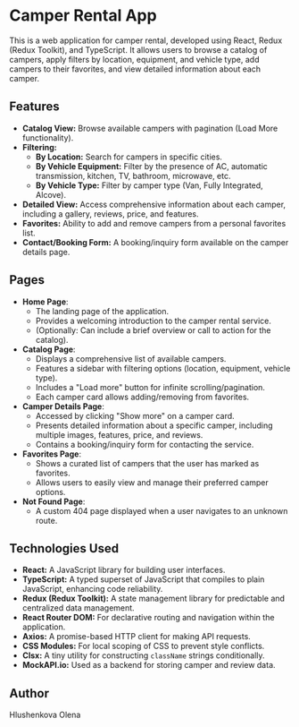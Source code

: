 #  Camper Rental App
This is a web application for camper rental, developed using React, Redux (Redux Toolkit), and TypeScript. It allows users to browse a catalog of campers, apply filters by location, equipment, and vehicle type, add campers to their favorites, and view detailed information about each camper.


## Features
* **Catalog View:** Browse available campers with pagination (Load More functionality).
* **Filtering:**
    * **By Location:** Search for campers in specific cities.
    * **By Vehicle Equipment:** Filter by the presence of AC, automatic transmission, kitchen, TV, bathroom, microwave, etc.
    * **By Vehicle Type:** Filter by camper type (Van, Fully Integrated, Alcove).
* **Detailed View:** Access comprehensive information about each camper, including a gallery, reviews, price, and features.
* **Favorites:** Ability to add and remove campers from a personal favorites list.
* **Contact/Booking Form:** A booking/inquiry form available on the camper details page.


## Pages
* **Home Page**:
    * The landing page of the application.
    * Provides a welcoming introduction to the camper rental service.
    * (Optionally: Can include a brief overview or call to action for the catalog).
* **Catalog Page**:
    * Displays a comprehensive list of available campers.
    * Features a sidebar with filtering options (location, equipment, vehicle type).
    * Includes a "Load more" button for infinite scrolling/pagination.
    * Each camper card allows adding/removing from favorites.
* **Camper Details Page**:
    * Accessed by clicking "Show more" on a camper card.
    * Presents detailed information about a specific camper, including multiple images, features, price, and reviews.
    * Contains a booking/inquiry form for contacting the service.
* **Favorites Page**:
    * Shows a curated list of campers that the user has marked as favorites.
    * Allows users to easily view and manage their preferred camper options.
* **Not Found Page**:
    * A custom 404 page displayed when a user navigates to an unknown route.

## Technologies Used
* **React:** A JavaScript library for building user interfaces.
* **TypeScript:** A typed superset of JavaScript that compiles to plain JavaScript, enhancing code reliability.
* **Redux (Redux Toolkit):** A state management library for predictable and centralized data management.
* **React Router DOM:** For declarative routing and navigation within the application.
* **Axios:** A promise-based HTTP client for making API requests.
* **CSS Modules:** For local scoping of CSS to prevent style conflicts.
* **Clsx:** A tiny utility for constructing `className` strings conditionally.
* **MockAPI.io:** Used as a backend for storing camper and review data.

## Author
Hlushenkova Olena
